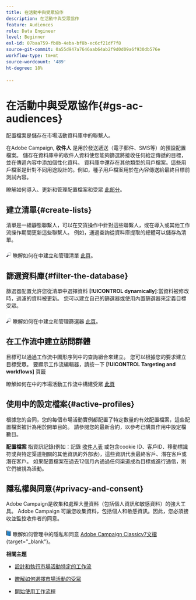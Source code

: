 ```yaml
---
title: 在活動中與受眾協作
description: 在活動中與受眾協作
feature: Audiences
role: Data Engineer
level: Beginner
exl-id: 07baa759-fb0b-4eba-bf8b-ec6cf21df7f8
source-git-commit: 0a55d947a7646aab64ab2f9d0d09a6f930db576e
workflow-type: tm+mt
source-wordcount: '489'
ht-degree: 18%

---
```


# 在活動中與受眾協作{#gs-ac-audiences}

配置檔案是儲存在市場活動資料庫中的聯繫人。

在Adobe Campaign, **收件人** 是用於發送遞送（電子郵件、SMS等）的預設配置檔案。 儲存在資料庫中的收件人資料使您能夠篩選將接收任何給定傳遞的目標，並在傳遞內容中添加個性化資料。 資料庫中還存在其他類型的用戶檔案。這些用戶檔案是針對不同用途設計的。例如，種子用戶檔案用於在內容傳送給最終目標前測試內容。

瞭解如何導入、更新和管理配置檔案和受眾 [此部分](../audiences/gs-audiences.md)。

## 建立清單{#create-lists}

清單是一組靜態聯繫人，可以在交貨操作中針對這些聯繫人，或在導入或其他工作流操作期間更新這些聯繫人。 例如，通過查詢從資料庫提取的總體可以儲存為清單。

![](../assets/do-not-localize/glass.png) 瞭解如何在中建立和管理清單 [此頁](../audiences/create-audiences.md)。

## 篩選資料庫{#filter-the-database}

篩選器配置允許您從清單中選擇資料 **[!UICONTROL dynamically]**:當資料被修改時，過濾的資料被更新。 您可以建立自己的篩選器或使用內置篩選器來定義目標受眾。

![](../assets/do-not-localize/glass.png) 瞭解如何在中建立和管理篩選器 [此頁](../audiences/create-filters.md)。

## 在工作流中建立訪問群體

目標可以通過工作流中圖形序列中的查詢組合來建立。 您可以根據您的要求建立目標受眾。 要顯示工作流編輯器，請按一下 **[!UICONTROL Targeting and workflows]** 頁籤

瞭解如何在中的市場活動工作流中構建受眾 [此頁](https://experienceleague.adobe.com/docs/campaign/automation/campaign-orchestration/marketing-campaign-target.html)


## 使用中的設定檔案{#active-profiles}

根據您的合同，您的每個市場活動實例都配置了特定數量的有效配置檔案，這些配置檔案被計為用於開單目的。 請參閱您的最新合約，以參考已購買作用中設定檔數目。

**配置檔案** 指資訊記錄(例如：記錄 [收件人表](../dev/datamodel.md) 或包含cookie ID、客戶ID、移動標識符或與特定渠道相關的其他資訊的外部表)，這些資訊代表最終客戶、潛在客戶或潛在客戶。 如果配置檔案在過去12個月內通過任何渠道成為目標或進行通信，則它們被視為活動。

<!--
You can monitor the number of active profiles used on your instances directly from Campaign Control Panel. 

![](../assets/do-not-localize/book.png) For more on this, refer to the [Control Panel documentation](https://docs.adobe.com/content/help/en/control-panel/using/performance-monitoring/active-profiles-monitoring.html).
-->

## 隱私權與同意{#privacy-and-consent}

Adobe Campaign是收集和處理大量資料（包括個人資訊和敏感資料）的強大工具。 Adobe Campaign 可讓您收集資料，包括個人和敏感資訊。因此，您必須接收並監控收件者的同意。

![](../assets/do-not-localize/book.png) 瞭解如何管理中的隱私和同意 [Adobe Campaign Classicv7文檔](https://experienceleague.adobe.com/docs/campaign-classic/using/getting-started/privacy/privacy-and-recommendations.html?lang=zh-Hant){target=&quot;_blank&quot;}。

**相關主題**

* [設計和執行市場活動特定的工作流](https://experienceleague.adobe.com/docs/campaign/automation/workflows/introduction/wf-type/campaign-workflows.html)

* [瞭解如何選擇市場活動的受眾](https://experienceleague.adobe.com/docs/campaign/automation/campaign-orchestration/marketing-campaign-target.html)

* [開始使用工作流程](https://experienceleague.adobe.com/docs/campaign/automation/workflows/introduction/about-workflows.html)
